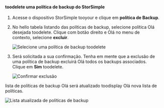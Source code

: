 
<!--author=alkohli last changed: 01/02/17-->

#### <a name="toodelete-a-storsimple-backup-policy"></a>toodelete uma política de backup do StorSimple

1. Acesse o dispositivo StorSimple tooyour e clique em **política de Backup**.

2. No hello tabela listando das políticas de backup, selecione política Olá desejada toodelete. Clique com botão direito e Olá no menu de contexto, selecione **excluir**.

    ![Selecione uma política de backup toodelete](./media/storsimple-8000-delete-backup-policy/deletebupol1.png)

3. Será solicitada a sua confirmação. Tenha em mente que a exclusão de uma política de backup excluirá Olá todos os backups associados. Clique em **Sim** toodelete.

    ![Confirmar exclusão](./media/storsimple-8000-delete-backup-policy/deletebupol2.png)

lista de políticas de backup Olá será atualizado toodisplay Olá nova lista de políticas.

![Lista atualizada de políticas de backup](./media/storsimple-8000-delete-backup-policy/deletebupol5.png)